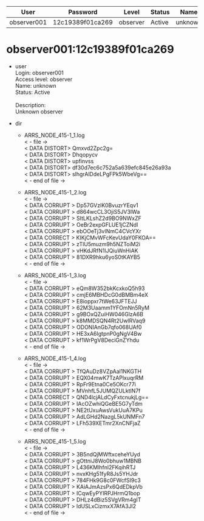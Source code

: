 | User         | Password                          | Level    | Status     | Name          |  
|--------------|-----------------------------------|----------|------------|---------------|    
| observer001  | 12c19389f01ca269                  | observer | Active     | unknown       | 

# observer001:12c19389f01ca269
* user<br>
  Login: observer001<br>
  Access level: observer<br>
  Name: unknown<br>
  Status: Active<br>
  <br>
  Description:<br>
  Unknown observer<br>

* dir<br>
  * ARRS_NODE_415-1_1.log<br>
    < - file -><br>
    < DATA DISTORT> Qmxvd2Zpc2g=<br>
    < DATA DISTORT> Dhqopycv<br>
    < DATA DISTORT> upfinvss<br>
    < DATA DISTORT> df30d7ec6c752a5a639efc845e26a93a<br>
    < DATA DISTORT> slhgrAlDdeLPgFPk5WbeVg==<br>
    < - end of file -><br>

  * ARRS_NODE_415-1_2.log<br>
    < - file -><br>
    < DATA CORRUPT > Dp57GVzlK0BvuzrYEqv1<br>
    < DATA CORRUPT > d864wcCL3OjiS5JV3IWa<br>
    < DATA CORRUPT > SItLKLshZ2d9BO9NWxZF<br>
    < DATA CORRUPT > OeBr2expGFLUE1jCZNdl<br>
    < DATA CORRUPT > ebOOeTj3vINmC4CVcYXr<br>
    < DATA CORRECT > KIKjCMvWFcKevUdaY0FKOA==<br>
    < DATA CORRUPT > zTlU5muzm9h5NZToiM2i<br>
    < DATA CORRUPT > vHKdJRfN1lJQiuWnHiAK<br>
    < DATA CORRUPT > 81DXR9hku6yoS0tKAYB5<br>
    < - end of file -><br>

  * ARRS_NODE_415-1_3.log<br>
    < - file -><br>
    < DATA CORRUPT > eQm8W352bkKcxkoQ5h93<br>
    < DATA CORRUPT > cmjE6MBHDcG0dBMBm4eX<br>
    < DATA CORRUPT > E8ioppxr7tWe63JFTEJJ<br>
    < DATA CORRUPT > 62M3Uaamm1YFOmNn5RyM<br>
    < DATA CORRUPT > g9BOxQZuiHW046GlzA6B<br>
    < DATA CORRUPT > k8MMDSQN4Rt2UwlRVaq9<br>
    < DATA CORRUPT > ODONIAnGb7qfo068UAf0<br>
    < DATA CORRUPT > HE3xA6IgtpnP0gNgV4Bw<br>
    < DATA CORRUPT > kf1WrPgV8DeciGnZYhdu<br>
    < - end of file -><br>

  * ARRS_NODE_415-1_4.log<br>
    < - file -><br>
    < DATA CORRUPT > TfQAuDz8VZpAal1NKGTH<br>
    < DATA CORRUPT > EQX04mwK7TzAPlxuqrRM<br>
    < DATA CORRUPT > RpFr9Etna0Ce5OKcr77i<br>
    < DATA CORRUPT > MVnhfL5JUMQZULktlN7f<br>
    < DATA CORRECT > QND4lcjALdCyFxtcnukjLg==<br>
    < DATA CORRUPT > IAcOZwhiQGeBE5G7yTdm<br>
    < DATA CORRUPT > NE2tUxuAwsVukUuA7KPu<br>
    < DATA CORRUPT > AdLGHd2NazgL5kUNMFn7<br>
    < DATA CORRUPT > LFh539XETmr2XnCNFjaZ<br>
    < - end of file -><br>

  * ARRS_NODE_415-1_5.log<br>
    < - file -><br>
    < DATA CORRUPT > 3B5ndQjMWftxceheYUyd<br>
    < DATA CORRUPT > gOttniJ8Wo0bhuw1MBNB<br>
    < DATA CORRUPT > L436KMlhfnl2FKqihRTJ<br>
    < DATA CORRUPT > nvxKHg51fyR8Js5YHJdr<br>
    < DATA CORRUPT > 784FHk9G8c0FWcfSI9c3<br>
    < DATA CORRUPT > KAiAJmAzsPx6QdEDkpVb<br>
    < DATA CORRUPT > ICqwEyPYIRPJHrmQ1bop<br>
    < DATA CORRUPT > DHLz4dBiz5SVgVRm4gIT<br>
    < DATA CORRUPT > ldUSLxCizmxX7AfA3Jl2<br>
    < - end of file -><br>
